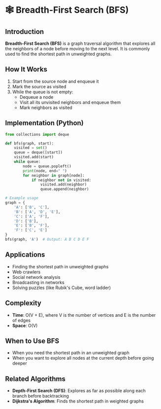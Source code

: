 # 🕸️ Breadth-First Search (BFS)

## Introduction

**Breadth-First Search (BFS)** is a graph traversal algorithm that explores all the neighbors of a node before moving to the next level. It is commonly used to find the shortest path in unweighted graphs.

## How It Works
1. Start from the source node and enqueue it
2. Mark the source as visited
3. While the queue is not empty:
   - Dequeue a node
   - Visit all its unvisited neighbors and enqueue them
   - Mark neighbors as visited

## Implementation (Python)
```python
from collections import deque

def bfs(graph, start):
    visited = set()
    queue = deque([start])
    visited.add(start)
    while queue:
        node = queue.popleft()
        print(node, end=" ")
        for neighbor in graph[node]:
            if neighbor not in visited:
                visited.add(neighbor)
                queue.append(neighbor)

# Example usage
graph = {
    'A': ['B', 'C'],
    'B': ['A', 'D', 'E'],
    'C': ['A', 'F'],
    'D': ['B'],
    'E': ['B', 'F'],
    'F': ['C', 'E']
}
bfs(graph, 'A')  # Output: A B C D E F
```

## Applications
- Finding the shortest path in unweighted graphs
- Web crawlers
- Social network analysis
- Broadcasting in networks
- Solving puzzles (like Rubik's Cube, word ladder)

## Complexity
- **Time**: O(V + E), where V is the number of vertices and E is the number of edges
- **Space**: O(V)

## When to Use BFS
- When you need the shortest path in an unweighted graph
- When you want to explore all nodes at the current depth before going deeper

## Related Algorithms
- **Depth-First Search (DFS)**: Explores as far as possible along each branch before backtracking
- **Dijkstra's Algorithm**: Finds the shortest path in weighted graphs 